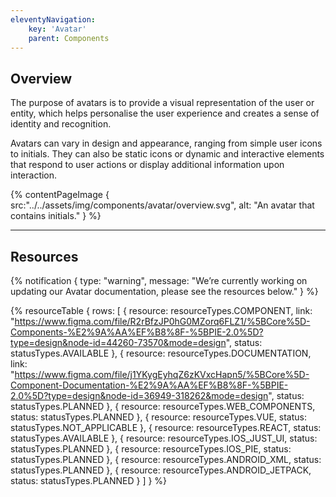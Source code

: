 ```yaml
---
eleventyNavigation:
    key: 'Avatar'
    parent: Components
---
```


## Overview

The purpose of avatars is to provide a visual representation of the user or entity, which helps personalise the user experience and creates a sense of identity and recognition. 

Avatars can vary in design and appearance, ranging from simple user icons to initials. They can also be static icons or dynamic and interactive elements that respond to user actions or display additional information upon interaction.


{% contentPageImage {
    src:"../../assets/img/components/avatar/overview.svg",
    alt: "An avatar that contains initials."
} %}

---

## Resources

{% notification {
  type: "warning",
  message: "We’re currently working on updating our Avatar documentation, please see the resources below."
} %}

{% resourceTable {
    rows: [
        {
            resource: resourceTypes.COMPONENT,
            link: "https://www.figma.com/file/R2rBfzJP0hG0MZorq6FLZ1/%5BCore%5D-Components-%E2%9A%AA%EF%B8%8F-%5BPIE-2.0%5D?type=design&node-id=44260-73570&mode=design",
            status: statusTypes.AVAILABLE
        },
        {
            resource: resourceTypes.DOCUMENTATION,
            link: "https://www.figma.com/file/j1YKygEyhqZ6zKVxcHapn5/%5BCore%5D-Component-Documentation-%E2%9A%AA%EF%B8%8F-%5BPIE-2.0%5D?type=design&node-id=36949-318262&mode=design",
            status: statusTypes.PLANNED
        },
        {
            resource: resourceTypes.WEB_COMPONENTS,
            status: statusTypes.PLANNED
        },
        {
            resource: resourceTypes.VUE,
            status: statusTypes.NOT_APPLICABLE
        },
        {
            resource: resourceTypes.REACT,
            status: statusTypes.AVAILABLE
        },
        {
            resource: resourceTypes.IOS_JUST_UI,
            status: statusTypes.PLANNED
        },
        {
            resource: resourceTypes.IOS_PIE,
            status: statusTypes.PLANNED
        },
        {
            resource: resourceTypes.ANDROID_XML,
            status: statusTypes.PLANNED
        },
        {
            resource: resourceTypes.ANDROID_JETPACK,
            status: statusTypes.PLANNED
        }
    ]
} %}
